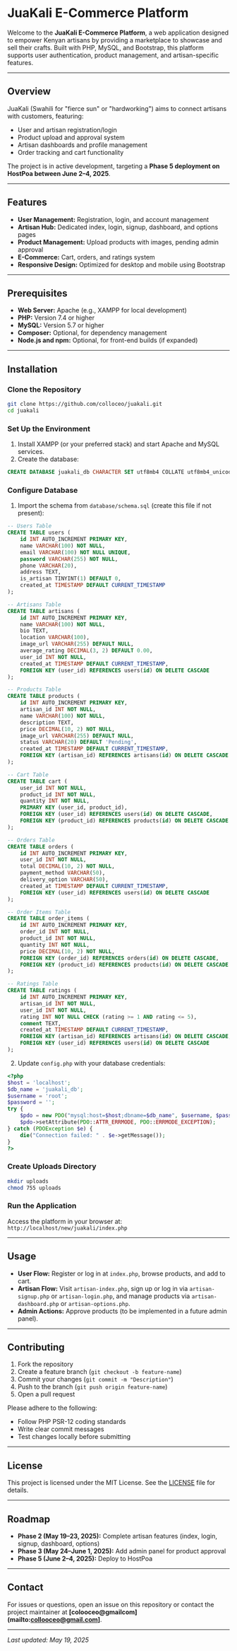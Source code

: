 # JuaKali E-Commerce Platform

Welcome to the **JuaKali E-Commerce Platform**, a web application designed to empower Kenyan artisans by providing a marketplace to showcase and sell their crafts. Built with PHP, MySQL, and Bootstrap, this platform supports user authentication, product management, and artisan-specific features.

---

## Overview

JuaKali (Swahili for "fierce sun" or "hardworking") aims to connect artisans with customers, featuring:

- User and artisan registration/login  
- Product upload and approval system  
- Artisan dashboards and profile management  
- Order tracking and cart functionality  

The project is in active development, targeting a **Phase 5 deployment on HostPoa between June 2–4, 2025**.

---

## Features

- **User Management:** Registration, login, and account management  
- **Artisan Hub:** Dedicated index, login, signup, dashboard, and options pages  
- **Product Management:** Upload products with images, pending admin approval  
- **E-Commerce:** Cart, orders, and ratings system  
- **Responsive Design:** Optimized for desktop and mobile using Bootstrap  

---

## Prerequisites

- **Web Server:** Apache (e.g., XAMPP for local development)  
- **PHP:** Version 7.4 or higher  
- **MySQL:** Version 5.7 or higher  
- **Composer:** Optional, for dependency management  
- **Node.js and npm:** Optional, for front-end builds (if expanded)  

---

## Installation

### Clone the Repository
```bash
git clone https://github.com/colloceo/juakali.git
cd juakali
````

### Set Up the Environment

1. Install XAMPP (or your preferred stack) and start Apache and MySQL services.
2. Create the database:

```sql
CREATE DATABASE juakali_db CHARACTER SET utf8mb4 COLLATE utf8mb4_unicode_ci;
```

### Configure Database

1. Import the schema from `database/schema.sql` (create this file if not present):

```sql
-- Users Table
CREATE TABLE users (
    id INT AUTO_INCREMENT PRIMARY KEY,
    name VARCHAR(100) NOT NULL,
    email VARCHAR(100) NOT NULL UNIQUE,
    password VARCHAR(255) NOT NULL,
    phone VARCHAR(20),
    address TEXT,
    is_artisan TINYINT(1) DEFAULT 0,
    created_at TIMESTAMP DEFAULT CURRENT_TIMESTAMP
);

-- Artisans Table
CREATE TABLE artisans (
    id INT AUTO_INCREMENT PRIMARY KEY,
    name VARCHAR(100) NOT NULL,
    bio TEXT,
    location VARCHAR(100),
    image_url VARCHAR(255) DEFAULT NULL,
    average_rating DECIMAL(3, 2) DEFAULT 0.00,
    user_id INT NOT NULL,
    created_at TIMESTAMP DEFAULT CURRENT_TIMESTAMP,
    FOREIGN KEY (user_id) REFERENCES users(id) ON DELETE CASCADE
);

-- Products Table
CREATE TABLE products (
    id INT AUTO_INCREMENT PRIMARY KEY,
    artisan_id INT NOT NULL,
    name VARCHAR(100) NOT NULL,
    description TEXT,
    price DECIMAL(10, 2) NOT NULL,
    image_url VARCHAR(255) DEFAULT NULL,
    status VARCHAR(20) DEFAULT 'Pending',
    created_at TIMESTAMP DEFAULT CURRENT_TIMESTAMP,
    FOREIGN KEY (artisan_id) REFERENCES artisans(id) ON DELETE CASCADE
);

-- Cart Table
CREATE TABLE cart (
    user_id INT NOT NULL,
    product_id INT NOT NULL,
    quantity INT NOT NULL,
    PRIMARY KEY (user_id, product_id),
    FOREIGN KEY (user_id) REFERENCES users(id) ON DELETE CASCADE,
    FOREIGN KEY (product_id) REFERENCES products(id) ON DELETE CASCADE
);

-- Orders Table
CREATE TABLE orders (
    id INT AUTO_INCREMENT PRIMARY KEY,
    user_id INT NOT NULL,
    total DECIMAL(10, 2) NOT NULL,
    payment_method VARCHAR(50),
    delivery_option VARCHAR(50),
    created_at TIMESTAMP DEFAULT CURRENT_TIMESTAMP,
    FOREIGN KEY (user_id) REFERENCES users(id) ON DELETE CASCADE
);

-- Order Items Table
CREATE TABLE order_items (
    id INT AUTO_INCREMENT PRIMARY KEY,
    order_id INT NOT NULL,
    product_id INT NOT NULL,
    quantity INT NOT NULL,
    price DECIMAL(10, 2) NOT NULL,
    FOREIGN KEY (order_id) REFERENCES orders(id) ON DELETE CASCADE,
    FOREIGN KEY (product_id) REFERENCES products(id) ON DELETE CASCADE
);

-- Ratings Table
CREATE TABLE ratings (
    id INT AUTO_INCREMENT PRIMARY KEY,
    artisan_id INT NOT NULL,
    user_id INT NOT NULL,
    rating INT NOT NULL CHECK (rating >= 1 AND rating <= 5),
    comment TEXT,
    created_at TIMESTAMP DEFAULT CURRENT_TIMESTAMP,
    FOREIGN KEY (artisan_id) REFERENCES artisans(id) ON DELETE CASCADE,
    FOREIGN KEY (user_id) REFERENCES users(id) ON DELETE CASCADE
);
```

2. Update `config.php` with your database credentials:

```php
<?php
$host = 'localhost';
$db_name = 'juakali_db';
$username = 'root';
$password = '';
try {
    $pdo = new PDO("mysql:host=$host;dbname=$db_name", $username, $password);
    $pdo->setAttribute(PDO::ATTR_ERRMODE, PDO::ERRMODE_EXCEPTION);
} catch (PDOException $e) {
    die("Connection failed: " . $e->getMessage());
}
?>
```

### Create Uploads Directory

```bash
mkdir uploads
chmod 755 uploads
```

### Run the Application

Access the platform in your browser at:
`http://localhost/new/juakali/index.php`

---

## Usage

* **User Flow:** Register or log in at `index.php`, browse products, and add to cart.
* **Artisan Flow:** Visit `artisan-index.php`, sign up or log in via `artisan-signup.php` or `artisan-login.php`, and manage products via `artisan-dashboard.php` or `artisan-options.php`.
* **Admin Actions:** Approve products (to be implemented in a future admin panel).

---

## Contributing

1. Fork the repository
2. Create a feature branch (`git checkout -b feature-name`)
3. Commit your changes (`git commit -m "Description"`)
4. Push to the branch (`git push origin feature-name`)
5. Open a pull request

Please adhere to the following:

* Follow PHP PSR-12 coding standards
* Write clear commit messages
* Test changes locally before submitting

---

## License

This project is licensed under the MIT License. See the [LICENSE](LICENSE) file for details.

---

## Roadmap

* **Phase 2 (May 19–23, 2025):** Complete artisan features (index, login, signup, dashboard, options)
* **Phase 3 (May 24–June 1, 2025):** Add admin panel for product approval
* **Phase 5 (June 2–4, 2025):** Deploy to HostPoa

---

## Contact

For issues or questions, open an issue on this repository or contact the project maintainer at **\[colooceo@gmailcom](mailto:collooceo@gmail.com]**.

---

*Last updated: May 19, 2025*

